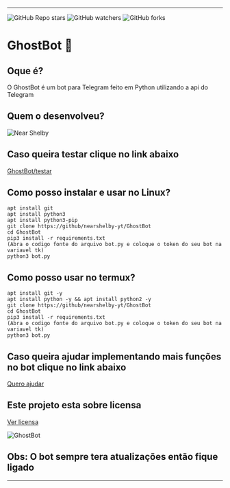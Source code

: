 <hr>

![GitHub Repo stars](https://img.shields.io/github/stars/nearshelby-yt/GhostBot?style=for-the-badge)
![GitHub watchers](https://img.shields.io/github/watchers/nearshelby-yt/GhostBot?style=for-the-badge)
![GitHub forks](https://img.shields.io/github/forks/nearshelby-yt/GhostBot?style=for-the-badge)

<h1>GhostBot 👻</h1>
<h2>Oque é?</h2>
<p>O GhostBot é um bot para Telegram feito em Python utilizando a api do Telegram</p>
<h2>Quem o desenvolveu?</h2>

![Near Shelby](https://github.com/nearshelby-yt/)
<h2>Caso queira testar clique no link abaixo</h2>

[GhostBot/testar](https://t.me/ghostvd_bot)
<h2>Como posso instalar e usar no Linux?</h2>

```
apt install git
apt install python3
apt install python3-pip
git clone https://github/nearshelby-yt/GhostBot
cd GhostBot
pip3 install -r requirements.txt
(Abra o codigo fonte do arquivo bot.py e coloque o token do seu bot na variavel tk)
python3 bot.py
```

<h2>Como posso usar no termux?</h2>

```
apt install git -y
apt install python -y && apt install python2 -y
git clone https://github/nearshelby-yt/GhostBot
cd GhostBot
pip3 install -r requirements.txt
(Abra o codigo fonte do arquivo bot.py e coloque o token do seu bot na variavel tk)
python3 bot.py
```
<h2>Caso queira ajudar implementando mais funções no bot clique no link abaixo</h2>

[Quero ajudar](https://github.com/nearshelby-yt/GhostBot/blob/main/CONTRIBUTING.md)

<h2>Este projeto esta sobre licensa</h2>

[Ver licensa](https://github.com/nearshelby-yt/GhostBot/blob/main/LICENSE.md)

![GhostBot](https://github.com/nearshelby-yt/GhostBot/blob/main/ghostbot.jpg)
<h2>Obs: O bot sempre tera atualizações então fique ligado</h2>
<hr>

